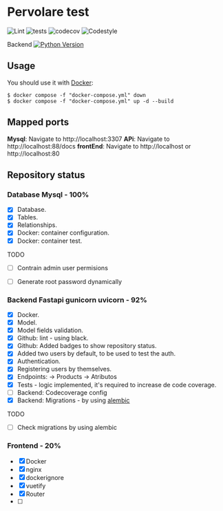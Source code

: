 # Pervolare test
![Lint](https://github.com/selobu/testpervolare/actions/workflows/black.yml/badge.svg)
![tests](https://github.com/selobu/testpervolare/actions/workflows/test.yml/badge.svg)
![codecov](https://codecov.io/gh/selobu/testpervolare/branch/master/graph/badge.svg)
![Codestyle](https://img.shields.io/badge/code%20style-black-000000.svg)

Backend [![Python Version](https://img.shields.io/badge/python-3.8%20%7C%203.9%20%7C%203.10%20%7C%203.11-blue)](https://www.python.org/downloads/release/python-390/)

## Usage

You should use it with [Docker](https://www.docker.com/):

    $ docker compose -f "docker-compose.yml" down 
    $ docker compose -f "docker-compose.yml" up -d --build

## Mapped ports

**Mysql**: Navigate to http://localhost:3307
**APi**: Navigate to http://localhost:88/docs 
**frontEnd**: Navigate to http://localhost or http://localhost:80 

## Repository status

### Database Mysql - 100%

* [x] Database.
* [x] Tables.
* [x] Relationships.
* [x] Docker: container configuration.
* [x] Docker: container test.

 TODO
* [ ] Contrain admin user permisions
* [ ] Generate root password dynamically
  

### Backend Fastapi gunicorn uvicorn - 92%

* [x] Docker.
* [x] Model.
* [x] Model fields validation.
* [x] Github: lint - using black.
* [x] Github: Added badges to show repository status.
* [x] Added two users by default, to be used to test the auth.
* [x] Authentication.
* [x] Registering users by themselves. 
* [X] Endpoints: -> Products -> Atributos 
* [x] Tests - logic implemented, it's required to increase de code coverage. 
* [ ] Backend: Codecoverage config
* [x] Backend: Migrations - by using [alembic](https://alembic.sqlalchemy.org/en/latest/)

TODO

* [ ] Check migrations by using alembic

### Frontend - 20%

* [x] Docker
* [x] nginx
* [x] dockerignore
* [x] vuetify
* [x] Router
* [ ]  
